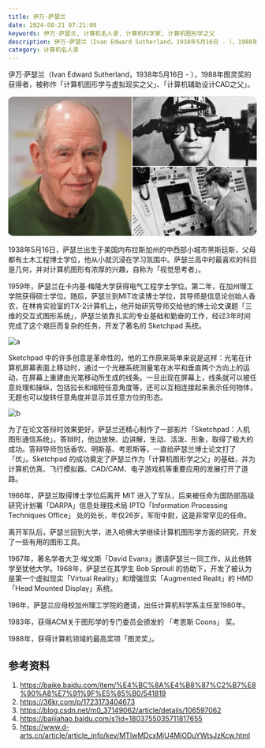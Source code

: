 ```yaml
---
title: 伊万·萨瑟兰
date: 2024-08-21 07:21:09
keywords: 伊万·萨瑟兰, 计算机名人录, 计算机科学家, 计算机图形学之父
description: 伊万·萨瑟兰（Ivan Edward Sutherland，1938年5月16日 - ），1988年图灵奖的获得者，被称作「计算机图形学与虚拟现实之父」、「计算机辅助设计CAD之父」。
category: 计算机名人录
---
```


伊万·萨瑟兰（Ivan Edward Sutherland，1938年5月16日 - ），1988年图灵奖的获得者，被称作「计算机图形学与虚拟现实之父」、「计算机辅助设计CAD之父」。

![img](20240821-ivan-sutherland/VR-pioneer-Ivan-Sutherland.jpg)

1938年5月16日，萨瑟兰出生于美国内布拉斯加州的中西部小城市黑斯廷斯，父母都有土木工程博士学位，他从小就沉浸在学习氛围中。萨瑟兰高中时最喜欢的科目是几何，并对计算机图形有浓厚的兴趣，自称为「视觉思考者」。

1959年，萨瑟兰在卡内基·梅隆大学获得电气工程学士学位。第二年，在加州理工学院获得硕士学位。随后，萨瑟兰到MIT攻读博士学位，其导师是信息论创始人香农，在林肯实验室的TX-2计算机上，他开始研究导师交给他的博士论文课题「三维的交互式图形系统」，萨瑟兰依靠扎实的专业基础和勤奋的工作，经过3年时间完成了这个艰巨而复杂的任务，开发了著名的 Sketchpad 系统。

![a](20240821-ivan-sutherland/a.gif)

Sketchpad 中的许多创意是革命性的，他的工作原来简单来说是这样：光笔在计算机屏幕表面上移动时，通过一个光栅系统测量笔在水平和垂直两个方向上的运动，在屏幕上重建由光笔移动所生成的线条。一旦出现在屏幕上，线条就可以被任意处理和操纵，包括拉长和缩短任意角度等，还可以互相连接起来表示任何物体，无题也可以旋转任意角度并显示其任意方位的形态。

![b](20240821-ivan-sutherland/b.gif)

为了在论文答辩时效果更好，萨瑟兰还精心制作了一部影片「Sketchpad：人机图形通信系统」。答辩时，他边放映、边讲解，生动、活泼、形象，取得了极大的成功。答辩导师包括香农、明斯基、考恩斯等，一直给萨瑟兰博士论文打了「优」。Sketchpad 的成功奠定了萨瑟兰作为「计算机图形学之父」的基础，并为计算机仿真、飞行模拟器、CAD/CAM、电子游戏机等重要应用的发展打开了道路。

1966年，萨瑟兰取得博士学位后离开 MIT 进入了军队，后来被任命为国防部高级研究计划署「DARPA」信息处理技术局 IPTO「Information Processing Techniques Office」 处的处长，年仅26岁，军衔中尉，这是非常罕见的任命。

离开军队后，萨瑟兰回到大学，进入哈佛大学继续计算机图形学方面的研究，开发了一些有用的图形工具。

1967年，著名学者大卫·埃文斯「David Evans」邀请萨瑟兰一同工作，从此他转学至犹他大学。1968年，萨瑟兰在其学生 Bob Sproull 的协助下，开发了被认为是第一个虚拟现实「Virtual Reality」和增强现实「Augmented Realit」的 HMD「Head Mounted Display」系统。

196年，萨瑟兰应母校加州理工学院的邀请，出任计算机科学系主任至1980年。

1983年，获得ACM关于图形学的专门委员会颁发的 「考恩斯 Coons」 奖。

1988年，获得计算机领域的最高奖项「图灵奖」。

## 参考资料
1. https://baike.baidu.com/item/%E4%BC%8A%E4%B8%87%C2%B7%E8%90%A8%E7%91%9F%E5%85%B0/541819
2. https://36kr.com/p/1723173404673
3. https://blog.csdn.net/m0_37149062/article/details/106597062
4. https://baijiahao.baidu.com/s?id=1803755035711817655
5. https://www.d-arts.cn/article/article_info/key/MTIwMDcxMjU4MjODuYWtsJzKcw.html